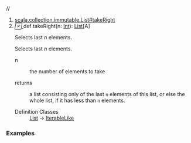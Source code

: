 //
<ol>
<li><a href="https://www.scala-lang.org/api/2.12.3/scala/collection/immutable/List.html#takeRight(n:Int):List[A]">scala.collection.immutable.List#takeRight</a></li>
<li name="scala.collection.immutable.List#takeRight" visbl="pub" class="indented0 " data-isabs="false" fullcomment="yes" group="Ungrouped"> <a id="takeRight(n:Int):List[A]"></a><a id="takeRight(Int):List[A]"></a> <span class="permalink"> <a href="../../../scala/collection/immutable/List.html#takeRight(n:Int):List[A]" title="Permalink"> <i class="material-icons"></i> </a> </span> <span class="modifier_kind"> <span class="modifier"></span> <span class="kind">def</span> </span> <span class="symbol"> <span class="name">takeRight</span><span class="params">(<span name="n">n: <a href="../../Int.html" class="extype" name="scala.Int">Int</a></span>)</span><span class="result">: <a href="" class="extype" name="scala.collection.immutable.List">List</a>[<span class="extype" name="scala.collection.immutable.List.A">A</span>]</span> </span> <p class="shortcomment cmt">Selects last <i>n</i> elements.</p>
 <div class="fullcomment">
  <div class="comment cmt">
   <p>Selects last <i>n</i> elements.</p>
  </div>
  <dl class="paramcmts block">
   <dt class="param">
    n
   </dt>
   <dd class="cmt">
    <p>the number of elements to take</p>
   </dd>
   <dt>
    returns
   </dt>
   <dd class="cmt">
    <p>a list consisting only of the last <code>n</code> elements of this list, or else the whole list, if it has less than <code>n</code> elements.</p>
   </dd>
  </dl>
  <dl class="attributes block"> 
   <dt>
    Definition Classes
   </dt>
   <dd>
    <a href="" class="extype" name="scala.collection.immutable.List">List</a> → 
    <a href="../IterableLike.html" class="extype" name="scala.collection.IterableLike">IterableLike</a>
   </dd>
  </dl>
 </div> </li>
        </ol>


### Examples



